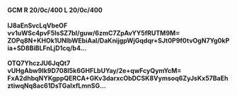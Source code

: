 #### GCM R 20/0c/400 L 20/0c/400
**lJ8aEnSvcLqVbeOF**<br/>**vv1uWSc4pvF5lsSZ7bI/guw/6zmC7ZpAvYY5fRUTM9M=**<br/>**ZOPq8N+KHOk1UNIbWEbiAal/DaKnijgpWjGqdqr+SJt0P9f0tvOgN7Yg0kPia+SD8BiBLFnLjD1cq/b4...**<br/><br/>
**OTQ7YhczJU6JqQt7**<br/>**vUHgAbw9Ik9D708l5k6GHFLbUYay/2e+qwFcyQymYcM=**<br/>**FxA2dhbqNYKgppQERCA+GKv3darxcObDCSK8Vymsoq6ZyJsKx57BaEhztiwqNq8ac61DsTGaIxfLmnSG...**